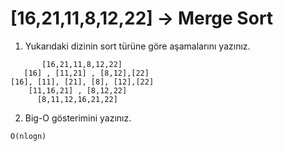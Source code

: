 # [16,21,11,8,12,22] -> Merge Sort

1. Yukarıdaki dizinin sort türüne göre aşamalarını yazınız.

```
       [16,21,11,8,12,22]
   [16] , [11,21] , [8,12],[22]
[16], [11], [21], [8], [12],[22]
    [11,16,21] , [8,12,22]
      [8,11,12,16,21,22]
```

2. Big-O gösterimini yazınız.

```
O(nlogn)
```
